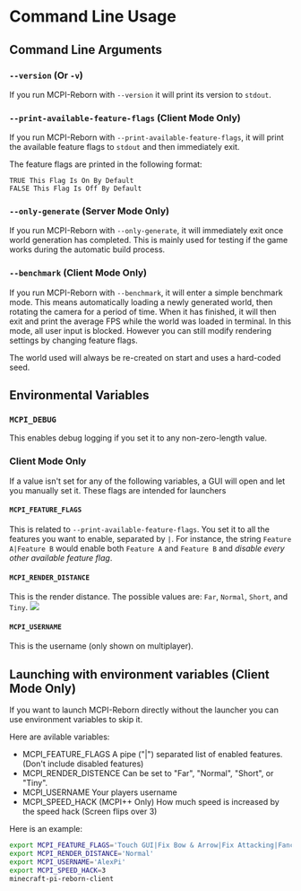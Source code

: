 # Command Line Usage

## Command Line Arguments

### ``--version`` (Or ``-v``)
If you run MCPI-Reborn with ``--version`` it will print its version to ``stdout``.

### ``--print-available-feature-flags`` (Client Mode Only)
If you run MCPI-Reborn with ``--print-available-feature-flags``, it will print the available feature flags to ``stdout`` and then immediately exit.

The feature flags are printed in the following format:
```
TRUE This Flag Is On By Default
FALSE This Flag Is Off By Default
```

### ``--only-generate`` (Server Mode Only)
If you run MCPI-Reborn with ``--only-generate``, it will immediately exit once world generation has completed. This is mainly used for testing if the game works during the automatic build process.

### ``--benchmark`` (Client Mode Only)
If you run MCPI-Reborn with ``--benchmark``, it will enter a simple benchmark mode. This means automatically loading a newly generated world, then rotating the camera for a period of time. When it has finished, it will then exit and print the average FPS while the world was loaded in terminal. In this mode, all user input is blocked. However you can still modify rendering settings by changing feature flags.

The world used will always be re-created on start and uses a hard-coded seed.

## Environmental Variables

### ``MCPI_DEBUG``
This enables debug logging if you set it to any non-zero-length value.

### Client Mode Only
If a value isn't set for any of the following variables, a GUI will open and let you manually set it. These flags are intended for launchers

#### ``MCPI_FEATURE_FLAGS``
This is related to ``--print-available-feature-flags``. You set it to all the features you want to enable, separated by ``|``.
For instance, the string ``Feature A|Feature B`` would enable both ``Feature A`` and ``Feature B`` and *disable every other available feature flag*.

#### ``MCPI_RENDER_DISTANCE``
This is the render distance. The possible values are: ``Far``, ``Normal``, ``Short``, and ``Tiny``.
![](https://media.discordapp.net/attachments/743580797872767066/805646584809390130/Screenshot_from_2021-01-31_22-51-01.png)

#### ``MCPI_USERNAME``
This is the username (only shown on multiplayer).

## Launching with environment variables (Client Mode Only)
If you want to launch MCPI-Reborn directly without the launcher you can use environment variables to skip it.

Here are avilable variables:
- MCPI\_FEATURE\_FLAGS A pipe ("|") separated list of enabled features. (Don't include disabled features)
- MCPI\_RENDER\_DISTENCE Can be set to "Far", "Normal", "Short", or "Tiny".
- MCPI_USERNAME Your players username
- MCPI\_SPEED\_HACK (MCPI++ Only) How much speed is increased by the speed hack (Screen flips over 3)

Here is an example:
```bash
export MCPI_FEATURE_FLAGS='Touch GUI|Fix Bow & Arrow|Fix Attacking|Fancy Graphics|Disable Autojump By Default|Display Nametags By Default|Fix Sign Placement|Show Block Outlines|Expand Creative Inventory|Remove Creative Mode Restrictions|Animated Water|Remove Invalid Item Background|Disable "gui_blocks" Atlas|Smooth Lighting|Fix Camera Rendering|Implement Chat|Implement Death Messages|Implement Game-Mode Switching|Allow Joining Survival Servers|Miscellaneous Input Fixes|Bind "Q" Key To Item Dropping|Bind Common Toggleable Options To Function Keys|Render Selected Item Text|External Server Support|Load Language Files|Implement Sound Engine|Hide Death Messages'
export MCPI_RENDER_DISTANCE='Normal'
export MCPI_USERNAME='AlexPi'
export MCPI_SPEED_HACK=3
minecraft-pi-reborn-client
```

